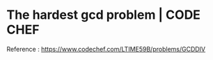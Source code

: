 # The hardest gcd problem   | CODE CHEF

Reference : https://www.codechef.com/LTIME59B/problems/GCDDIV

